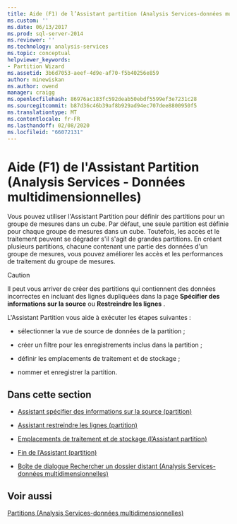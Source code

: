 ```yaml
---
title: Aide (F1) de l’Assistant partition (Analysis Services-données multidimensionnelles) | Microsoft Docs
ms.custom: ''
ms.date: 06/13/2017
ms.prod: sql-server-2014
ms.reviewer: ''
ms.technology: analysis-services
ms.topic: conceptual
helpviewer_keywords:
- Partition Wizard
ms.assetid: 3b6d7053-aeef-4d9e-af70-f5b40256e859
author: minewiskan
ms.author: owend
manager: craigg
ms.openlocfilehash: 86976ac183fc592deab50ebdf5599ef3e7231c28
ms.sourcegitcommit: b87d36c46b39af8b929ad94ec707dee8800950f5
ms.translationtype: MT
ms.contentlocale: fr-FR
ms.lasthandoff: 02/08/2020
ms.locfileid: "66072131"
---
```

# <a name="partition-wizard-f1-help-analysis-services---multidimensional-data"></a>Aide (F1) de l'Assistant Partition (Analysis Services - Données multidimensionnelles)
  Vous pouvez utiliser l'Assistant Partition pour définir des partitions pour un groupe de mesures dans un cube. Par défaut, une seule partition est définie pour chaque groupe de mesures dans un cube. Toutefois, les accès et le traitement peuvent se dégrader s'il s'agit de grandes partitions. En créant plusieurs partitions, chacune contenant une partie des données d'un groupe de mesures, vous pouvez améliorer les accès et les performances de traitement du groupe de mesures.  
  
> [!CAUTION]  
>  Il peut vous arriver de créer des partitions qui contiennent des données incorrectes en incluant des lignes dupliquées dans la page **Spécifier des informations sur la source** ou **Restreindre les lignes** .  
  
 L'Assistant Partition vous aide à exécuter les étapes suivantes :  
  
-   sélectionner la vue de source de données de la partition ;  
  
-   créer un filtre pour les enregistrements inclus dans la partition ;  
  
-   définir les emplacements de traitement et de stockage ;  
  
-   nommer et enregistrer la partition.  
  
## <a name="in-this-section"></a>Dans cette section  
  
-   [Assistant spécifier des informations sur la source &#40;partition&#41;](specify-source-information-partition-wizard.md)  
  
-   [Assistant restreindre les lignes &#40;partition&#41;](restrict-rows-partition-wizard.md)  
  
-   [Emplacements de traitement et de stockage &#40;l’Assistant partition&#41;](processing-and-storage-locations-partition-wizard.md)  
  
-   [Fin de l’Assistant &#40;partition&#41;](completing-the-wizard-partition-wizard.md)  
  
-   [Boîte de dialogue Rechercher un dossier distant &#40;Analysis Services-données multidimensionnelles&#41;](browse-for-remote-folder-dialog-box-analysis-services-multidimensional-data.md)  
  
## <a name="see-also"></a>Voir aussi  
 [Partitions &#40;Analysis Services-données multidimensionnelles&#41;](multidimensional-models-olap-logical-cube-objects/partitions-analysis-services-multidimensional-data.md)  
  
  
